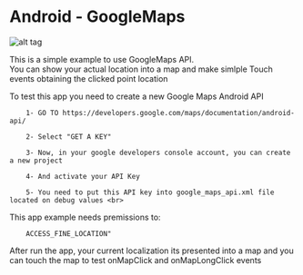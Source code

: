 **Android** - GoogleMaps
==================================================

![alt tag](http://www.androidapksfree.com/wp-content/uploads/2015/04/maps-apk-150x150.png?269f0a)

This is a simple example to use GoogleMaps API. <br>
You can show your actual location into a map and make simlple Touch events obtaining the clicked point location <br>

To test this app you need to create a new Google Maps Android API

		1- GO TO https://developers.google.com/maps/documentation/android-api/
		
		2- Select "GET A KEY"
		
		3- Now, in your google developers console account, you can create a new project
		
		4- And activate your API Key

		5- You need to put this API key into google_maps_api.xml file located on debug values <br>
	
	
This app example needs premissions to:	
		
		ACCESS_FINE_LOCATION"
		

After run the app, your current localization its presented into a map and you can touch the map to test onMapClick and onMapLongClick events
